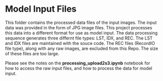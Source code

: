 # Model Input Files
This folder contains the processed data files of the input images. The input data was provided in the form of JPG image files. This project processes this data into a different format for use as model input. The data processing sequence generates three differnt file types: LST, IDX, and REC. The LST and IDX files are maintained with the souce code. The REC files (RecordIO file type), along with any raw images, are excluded from this Repo. The size of these files are too large. 

Please see the notes on the **processing_upload2s3.ipynb** notebook for how to access the raw input files, and how to process the data for model input.
